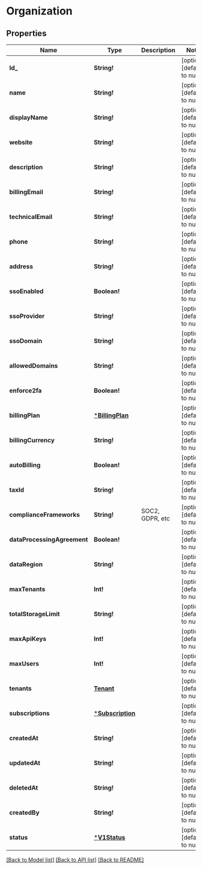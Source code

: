 # Organization

## Properties
Name | Type | Description | Notes
------------ | ------------- | ------------- | -------------
**Id_** | **String!** |  | [optional] [default to null]
**name** | **String!** |  | [optional] [default to null]
**displayName** | **String!** |  | [optional] [default to null]
**website** | **String!** |  | [optional] [default to null]
**description** | **String!** |  | [optional] [default to null]
**billingEmail** | **String!** |  | [optional] [default to null]
**technicalEmail** | **String!** |  | [optional] [default to null]
**phone** | **String!** |  | [optional] [default to null]
**address** | **String!** |  | [optional] [default to null]
**ssoEnabled** | **Boolean!** |  | [optional] [default to null]
**ssoProvider** | **String!** |  | [optional] [default to null]
**ssoDomain** | **String!** |  | [optional] [default to null]
**allowedDomains** | **String!** |  | [optional] [default to null]
**enforce2fa** | **Boolean!** |  | [optional] [default to null]
**billingPlan** | [***BillingPlan**](BillingPlan.md) |  | [optional] [default to null]
**billingCurrency** | **String!** |  | [optional] [default to null]
**autoBilling** | **Boolean!** |  | [optional] [default to null]
**taxId** | **String!** |  | [optional] [default to null]
**complianceFrameworks** | **String!** | SOC2, GDPR, etc | [optional] [default to null]
**dataProcessingAgreement** | **Boolean!** |  | [optional] [default to null]
**dataRegion** | **String!** |  | [optional] [default to null]
**maxTenants** | **Int!** |  | [optional] [default to null]
**totalStorageLimit** | **String!** |  | [optional] [default to null]
**maxApiKeys** | **Int!** |  | [optional] [default to null]
**maxUsers** | **Int!** |  | [optional] [default to null]
**tenants** | [**Tenant**](Tenant.md) |  | [optional] [default to null]
**subscriptions** | [***Subscription**](Subscription.md) |  | [optional] [default to null]
**createdAt** | **String!** |  | [optional] [default to null]
**updatedAt** | **String!** |  | [optional] [default to null]
**deletedAt** | **String!** |  | [optional] [default to null]
**createdBy** | **String!** |  | [optional] [default to null]
**status** | [***V1Status**](v1.Status.md) |  | [optional] [default to null]

[[Back to Model list]](../README.md#documentation-for-models) [[Back to API list]](../README.md#documentation-for-api-endpoints) [[Back to README]](../README.md)



